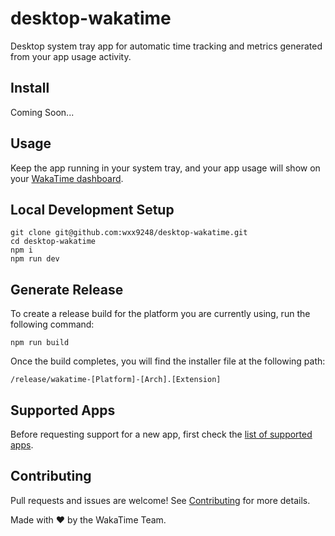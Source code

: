# desktop-wakatime

Desktop system tray app for automatic time tracking and metrics generated from your app usage activity.

## Install

Coming Soon...

## Usage

Keep the app running in your system tray, and your app usage will show on your [WakaTime dashboard][dashboard].

## Local Development Setup

```shell
git clone git@github.com:wxx9248/desktop-wakatime.git
cd desktop-wakatime
npm i
npm run dev
```

## Generate Release

To create a release build for the platform you are currently using, run the following command:

```shell
npm run build
```

Once the build completes, you will find the installer file at the following path:

```shell
/release/wakatime-[Platform]-[Arch].[Extension]
```

## Supported Apps

Before requesting support for a new app, first check the [list of supported apps][supported apps].

## Contributing

Pull requests and issues are welcome!
See [Contributing][contributing] for more details.

Made with :heart: by the WakaTime Team.

[api key]: https://wakatime.com/api-key
[dashboard]: https://wakatime.com/
[supported apps]: https://github.com/wakatime/desktop-wakatime/blob/80fba053a1334f22f08c4d0b069be4951d15de95/electron/watchers/apps.ts#L3
[contributing]: CONTRIBUTING.md
